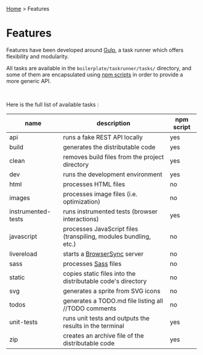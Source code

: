 [Home]: index.md
[BrowserSync]: https://www.browsersync.io
[Sass]: http://sass-lang.com

[Home] > Features

# Features

Features have been developed around [Gulp](http://gulpjs.com),
a task runner which offers flexibility and modularity.

All tasks are available in the `boilerplate/taskrunner/tasks/` directory,
and some of them are encapsulated using [npm scripts](https://docs.npmjs.com/misc/scripts)
in order to provide a more generic API.

<br>

Here is the full list of available tasks :

| name               | description                                                      | npm script |
|--------------------|------------------------------------------------------------------|------------|
| api                | runs a fake REST API locally                                     | yes        |
| build              | generates the distributable code                                 | yes        |
| clean              | removes build files from the project directory                   | yes        |
| dev                | runs the development environment                                 | yes        |
| html               | processes HTML files                                             | no         |
| images             | processes image files (i.e. optimization)                        | no         |
| instrumented-tests | runs instrumented tests (browser interactions)                   | yes        |
| javascript         | processes JavaScript files (transpiling, modules bundling, etc.) | no         |
| livereload         | starts a [BrowserSync] server                                    | no         |
| sass               | processes [Sass] files                                           | no         |
| static             | copies static files into the distributable code's directory      | no         |
| svg                | generates a sprite from SVG icons                                | no         |
| todos              | generates a TODO.md file listing all //TODO comments             | no         |
| unit-tests         | runs unit tests and outputs the results in the terminal          | yes        |
| zip                | creates an archive file of the distributable code                | yes        |
